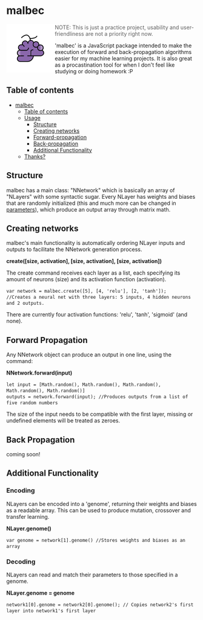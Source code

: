 # malbec
<img align="left" width="128" height="128" src="demo/malbec-logo.png">

> NOTE: This is just a practice project, usability and user-friendliness are not a priority right now.

'malbec' is a JavaScript package intended to make the execution of forward and back-propagation algorithms easier for my machine learning projects. It is also great as a procastination tool for when I don't feel like studying or doing homework :P

## Table of contents
- [malbec](#malbec)
  - [Table of contents](#table-of-contents)
  - [Usage](#usage)
    - [Structure](#structure)
    - [Creating networks](#creating-networks)
    - [Forward-propagation](#forward-propagation)
    - [Back-propagation](#back-propagation)
    - [Additional Functionality](#additional-functionality)
  - [Thanks?](#thanks?)

## Structure

malbec has a main class: "NNetwork" which is basically an array of "NLayers" with some syntactic sugar. Every NLayer has weights and biases that are randomly initialized (this and much more can be changed in [parameters](parameters)), which produce an output array through matrix math.

## Creating networks

malbec's main functionality is automatically ordering NLayer inputs and outputs to facilitate the NNetwork generation process.

**create([size, activation], [size, activation], [size, activation])**

The create command receives each layer as a list, each specifying its amount of neurons (size) and its activation function (activation).

```
var network = malbec.create([5], [4, 'relu'], [2, 'tanh']);
//Creates a neural net with three layers: 5 inputs, 4 hidden neurons and 2 outputs.
```

There are currently four activation functions: 'relu', 'tanh', 'sigmoid' (and none).


## Forward Propagation

Any NNetwork object can produce an output in one line, using the command:

**NNetwork.forward(input)**

```
let input = [Math.random(), Math.random(), Math.random(), Math.random(), Math.random()]
outputs = network.forward(input); //Produces outputs from a list of five random numbers
```

The size of the input needs to be compatible with the first layer, missing or undefined elements will be treated as zeroes.

## Back Propagation

coming soon!

## Additional Functionality

### Encoding

NLayers can be encoded into a 'genome', returning their weights and biases as a readable array. This can be used to produce mutation, crossover and transfer learning.

**NLayer.genome()**

```
var genome = network[1].genome() //Stores weights and biases as an array
```

### Decoding

NLayers can read and match their parameters to those specified in a genome.

**NLayer.genome = genome**

```
network1[0].genome = network2[0].genome(); // Copies network2's first layer into network1's first layer
```
